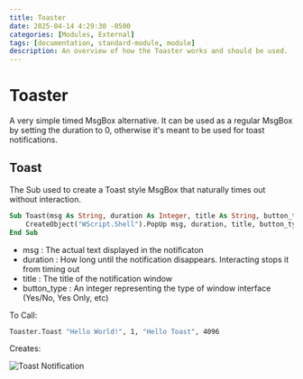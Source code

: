 ```yaml
---
title: Toaster
date: 2025-04-14 4:29:30 -0500
categories: [Modules, External]
tags: [documentation, standard-module, module]
description: An overview of how the Toaster works and should be used.
---
```


# Toaster
A very simple timed MsgBox alternative. It can be used as a regular MsgBox by setting the
duration to 0, otherwise it's meant to be used for toast notifications.

## Toast

The Sub used to create a Toast style MsgBox that naturally times out without interaction.

```vb
Sub Toast(msg As String, duration As Integer, title As String, button_type As Integer)
    CreateObject("WScript.Shell").PopUp msg, duration, title, button_type
End Sub
```
- msg
    : The actual text displayed in the notificaton
- duration
    : How long until the notification disappears. Interacting stops it from timing out
- title
    : The title of the notification window
- button_type
    : An integer representing the type of window interface (Yes/No, Yes Only, etc)

To Call:

```vb
Toaster.Toast "Hello World!", 1, "Hello Toast", 4096
```

Creates:

![Toast Notification](https://scorpiogameking.github.io/FringeUI/git_assets/images/ToasterToast.png)
